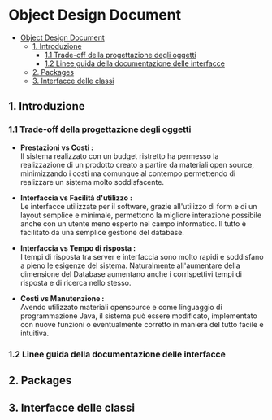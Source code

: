 # Object Design Document

<!-- TOC depthFrom:1 depthTo:6 withLinks:1 updateOnSave:1 orderedList:0 -->

- [Object Design Document](#object-design-document)
	- [1. Introduzione](#1-introduzione)
		- [1.1 Trade-off della progettazione degli oggetti](#11-trade-off-della-progettazione-degli-oggetti)
		- [1.2 Linee guida della documentazione delle interfacce](#12-linee-guida-della-documentazione-delle-interfacce)
	- [2. Packages](#2-packages)
	- [3. Interfacce delle classi](#3-interfacce-delle-classi)

<!-- /TOC -->

## 1. Introduzione

### 1.1 Trade-off della progettazione degli oggetti
- __Prestazioni vs Costi :__  
Il sistema realizzato con un budget ristretto ha permesso la realizzazione di un prodotto creato a partire da materiali open source, minimizzando i costi ma comunque al contempo permettendo di realizzare un sistema molto soddisfacente.  
  
- __Interfaccia vs Facilità d'utilizzo :__  
Le interfacce utilizzate per il software, grazie all'utilizzo di form e di un layout semplice e minimale, permettono la migliore interazione possibile anche con un utente meno esperto nel campo informatico. Il tutto è facilitato da una semplice gestione del database.  
  
- __Interfaccia vs Tempo di risposta :__  
I tempi di risposta tra server e interfaccia sono molto rapidi e soddisfano a pieno le esigenze del sistema. Naturalmente all'aumentare della dimensione del Database aumentano anche i corrispettivi tempi di risposta e di ricerca nello stesso.  
  
- __Costi vs Manutenzione :__  
Avendo utilizzato materiali opensource e come linguaggio di programmazione Java, il sistema può essere modificato, implementato con nuove funzioni o eventualmente corretto in maniera del tutto facile e intuitiva.  
  
### 1.2 Linee guida della documentazione delle interfacce
## 2. Packages
## 3. Interfacce delle classi
